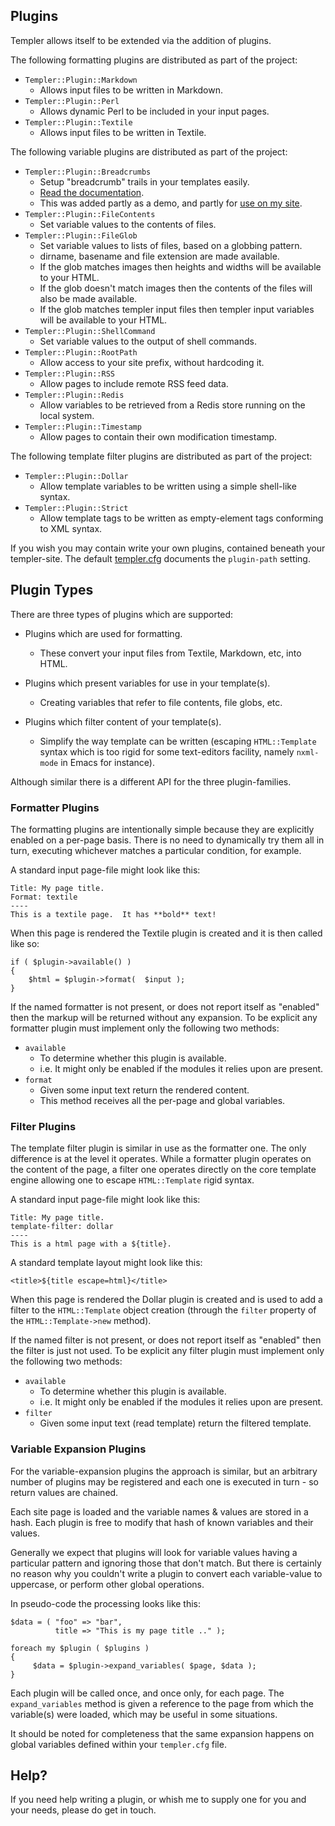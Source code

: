 Plugins
--------

Templer allows itself to be extended via the addition of plugins.

The following formatting plugins are distributed as part of the project:

* `Templer::Plugin::Markdown`
    * Allows input files to be written in Markdown.
* `Templer::Plugin::Perl`
    * Allows dynamic Perl to be included in your input pages.
* `Templer::Plugin::Textile`
    * Allows input files to be written in Textile.

The following variable plugins are distributed as part of the project:

* `Templer::Plugin::Breadcrumbs`
    * Setup "breadcrumb" trails in your templates easily.
    * [Read the documentation](https://raw.github.com/skx/templer/master/lib/Templer/Plugin/Breadcrumbs.pm).
    * This was added partly as a demo, and partly for [use on my site](http://steve.org.uk/Software/templer/).
* `Templer::Plugin::FileContents`
    * Set variable values to the contents of files.
* `Templer::Plugin::FileGlob`
    * Set variable values to lists of files, based on a globbing pattern.
    * dirname, basename and file extension are made available.
    * If the glob matches images then heights and widths will be available to your HTML.
    * If the glob doesn't match images then the contents of the files will also be made available.
    * If the glob matches templer input files then templer input variables will be available to your HTML.
* `Templer::Plugin::ShellCommand`
    * Set variable values to the output of shell commands.
* `Templer::Plugin::RootPath`
    * Allow access to your site prefix, without hardcoding it.
* `Templer::Plugin::RSS`
    * Allow pages to include remote RSS feed data.
* `Templer::Plugin::Redis`
    * Allow variables to be retrieved from a Redis store running on the local system.
* `Templer::Plugin::Timestamp`
    * Allow pages to contain their own modification timestamp.

The following template filter plugins are distributed as part of the project:

* `Templer::Plugin::Dollar`
    * Allow template variables to be written using a simple shell-like syntax.
* `Templer::Plugin::Strict`
    * Allow template tags to be written as empty-element tags conforming to XML syntax.

If you wish you may contain write your own plugins, contained beneath your
templer-site.  The default [templer.cfg](templer.cfg.sample) documents the
`plugin-path` setting.


Plugin Types
------------

There are three types of plugins which are supported:

* Plugins which are used for formatting.
    * These convert your input files from Textile, Markdown, etc, into HTML.

* Plugins which present variables for use in your template(s).
    * Creating variables that refer to file contents, file globs, etc.

* Plugins which filter content of your template(s).
    * Simplify the way template can be written (escaping `HTML::Template` syntax which is too rigid for some text-editors facility, namely `nxml-mode` in Emacs for instance).

Although similar there is a different API for the three plugin-families.


### Formatter Plugins

The formatting plugins are intentionally simple because they are explicitly
enabled on a per-page basis. There is no need to dynamically try them all in
turn, executing whichever matches a particular condition, for example.

A standard input page-file might look like this:

    Title: My page title.
    Format: textile
    ----
    This is a textile page.  It has **bold** text!

When this page is rendered the Textile plugin is created and it is then called
like so:

    if ( $plugin->available() )
    {
        $html = $plugin->format(  $input );
    }

If the named formatter is not present, or does not report itself as "enabled"
then the markup will be returned without any expansion.  To be explicit
any formatter plugin must implement only the following two methods:

* `available`
    * To determine whether this plugin is available.
    * i.e. It might only be enabled if the modules it relies upon are present.
* `format`
    * Given some input text return the rendered content.
    * This method receives all the per-page and global variables.


### Filter Plugins

The template filter plugin is similar in use as the formatter one. The only
difference is at the level it operates. While a formatter plugin operates on
the content of the page, a filter one operates directly on the core template
engine allowing one to escape `HTML::Template` rigid syntax.

A standard input page-file might look like this:

    Title: My page title.
    template-filter: dollar
    ----
    This is a html page with a ${title}.

A standard template layout might look like this:

    <title>${title escape=html}</title>

When this page is rendered the Dollar plugin is created and is used to add a
filter to the `HTML::Template` object creation (through the `filter` property
of the `HTML::Template->new` method).

If the named filter is not present, or does not report itself as "enabled"
then the filter is just not used.  To be explicit any filter plugin must
implement only the following two methods:

* `available`
    * To determine whether this plugin is available.
    * i.e. It might only be enabled if the modules it relies upon are present.
* `filter`
    * Given some input text (read template) return the filtered template.


### Variable Expansion Plugins

For the variable-expansion plugins the approach is similar, but an arbitrary
number of plugins may be registered and each one is executed in turn - so
return values are chained.

Each site page is loaded and the variable names & values are stored in a hash.
Each plugin is free to modify that hash of known variables and their values.

Generally we expect that plugins will look for variable values having a
particular pattern and ignoring those that don't match.  But there is
certainly no reason why you couldn't write a plugin to convert each
variable-value to uppercase, or perform other global operations.

In pseudo-code the processing looks like this:

    $data = ( "foo" => "bar",
              title => "This is my page title .." );

    foreach my $plugin ( $plugins )
    {
         $data = $plugin->expand_variables( $page, $data );
    }

Each plugin will be called once, and once only, for each page.  The
`expand_variables` method is given a reference to the page from which the
variable(s) were loaded, which may be useful in some situations.

It should be noted for completeness that the same expansion happens on global
variables defined within your `templer.cfg` file.


Help?
-----

If you need help writing a plugin, or whish me to supply one for you and your
needs, please do get in touch.
